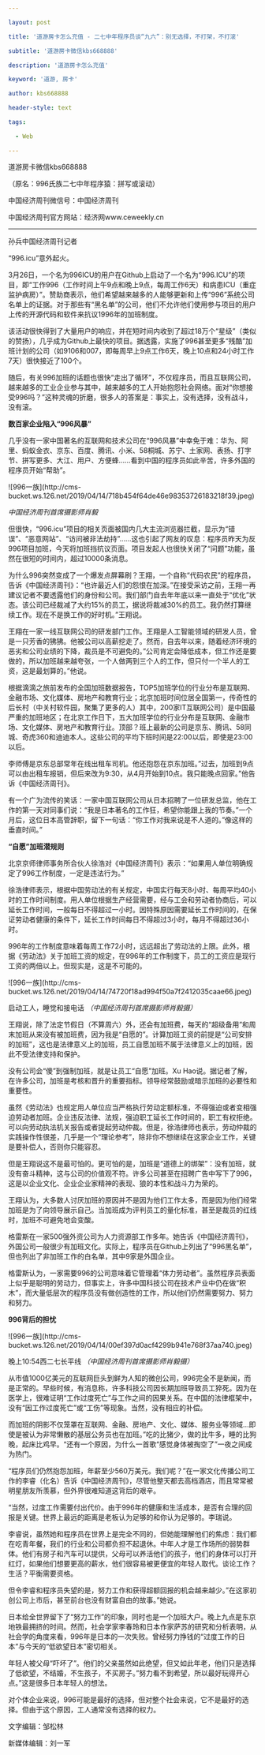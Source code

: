 ---
layout: post
title: '道游房卡怎么充值 - 二七中年程序员谈“九六”：别无选择，不打架，不打滚'
subtitle: '道游房卡微信kbs668888'
description: '道游房卡怎么充值'
keyword: '道游, 房卡'
author: kbs668888
header-style: text
tags:
  - Web
---
道游房卡微信kbs668888

（原名：996氏族二七中年程序猿：拼写或滚动）

中国经济周刊微信号：中国经济周刊

中国经济周刊官方网站：经济网www.ceweekly.cn

* * *

孙兵中国经济周刊记者

“996.icu”意外起火。

3月26日，一个名为996ICU的用户在Github上启动了一个名为“996.ICU”的项目，即“工作996（工作时间上午9点和晚上9点，每周工作6天）和病患ICU（重症监护病房）”。赞助商表示，他们希望越来越多的人能够更新和上传“996”系统公司名单上的证据。对于那些有“黑名单”的公司，他们不允许他们使用参与项目的用户上传的开源代码和软件来抗议1996年的加班制度。

该活动很快得到了大量用户的响应，并在短时间内收到了超过18万个“星级”（类似的赞扬），几乎成为Github上最快的项目。据透露，实施了996甚至更多“残酷”加班计划的公司（如9106和007，即每周早上9点工作6天，晚上10点和24小时工作7天）很快接近了100个。

随后，有关996加班的话题也很快“走出了循环”，不仅程序员，而且互联网公司，越来越多的工业企业参与其中，越来越多的工人开始抱怨社会网络。面对“你想接受996吗？”这种灵魂的折磨，很多人的答案是：事实上，没有选择，没有战斗，没有滚。

 **数百家企业陷入“996风暴”**

几乎没有一家中国著名的互联网和技术公司在“996风暴”中幸免于难：华为、阿里、蚂蚁金衣、京东、百度、腾讯、小米、58桐城、苏宁、土家网、表扬、打字节、拼写更多、大江、用户、方便蜂……看到中国的程序员如此辛苦，许多外国的程序员开始“帮助”。

![996一族](http://cms-
bucket.ws.126.net/2019/04/14/718b454f64de46e98353726183218f39.jpeg)  

 _中国经济周刊首席摄影师肖毅_

但很快，“996.icu”项目的相关页面被国内几大主流浏览器拦截，显示为“错误”、“恶意网站”、“访问被非法劫持”……这也引起了网友的叹息：程序员昨天为反996项目加班，今天将加班挡抗议页面。项目发起人也很快关闭了“问题”功能，虽然在很短的时间内，超过10000条消息。

为什么996突然变成了一个爆发点屏幕刷？王翔，一个自称“代码农民”的程序员，告诉《中国经济周刊》：“也许最近人们的怨恨在加深。”在接受采访之前，王翔一再建议记者不要透露他们的身份和公司。我们部门自去年年底以来一直处于“优化”状态。该公司已经裁减了大约15%的员工，据说将裁减30%的员工。我仍然打算继续工作。现在不是换工作的好时机。”王翔说。

王翔在一家一线互联网公司的研发部门工作。王翔是人工智能领域的研发人员，曾是一只芳香的狒狒。他被公司以高薪挖走了。然而，自去年以来，随着经济环境的恶劣和公司业绩的下降，裁员是不可避免的。”公司肯定会降低成本，但工作还是要做的，所以加班越来越夸张，一个人做两到三个人的工作，但只付一个半人的工资，这是最划算的。”他说。

根据滴滴之旅前发布的全国加班数据报告，TOP5加班学位的行业分布是互联网、金融市场、文化媒体、房地产和教育行业；北京加班时间位居全国第一，传奇性的后长村（中关村软件园，聚集了更多的人）其中，200家IT互联网公司）是中国最严重的加班地区；在北京工作日下，五大加班学位的行业分布是互联网、金融市场、文化媒体、房地产和教育行业。顶部？班上最新的公司是京东、腾讯、58同城、奇虎360和迪迪本人。这些公司的平均下班时间是22:00以后，即使是23:00以后。

李师傅是京东总部常年在线出租车司机。他还抱怨在京东加班。”过去，加班到9点可以由出租车报销，但后来改为9:30，从4月开始到10点。我只能晚点回家。”他告诉《中国经济周刊》。

有一个广为流传的笑话：一家中国互联网公司从日本招聘了一位研发总监，他在工作的第一天对同事们说：“我是日本著名的工作狂，希望你能跟上我的节奏。”一个月后，这位日本高管辞职，留下一句话：“你工作对我来说是不人道的。”像这样的垂直时间。”

 **“自愿”加班潜规则**

北京京师律师事务所合伙人徐浩对《中国经济周刊》表示：“如果用人单位明确规定了996工作制度，一定是违法行为。”

徐浩律师表示，根据中国劳动法的有关规定，中国实行每天8小时、每周平均40小时的工作时间制度。用人单位根据生产经营需要，经与工会和劳动者协商后，可以延长工作时间，一般每日不得超过一小时。因特殊原因需要延长工作时间的，在保证劳动者健康的条件下，延长工作时间每日不得超过3小时，每月不得超过36小时。

996年的工作制度意味着每周工作72小时，远远超出了劳动法的上限。此外，根据《劳动法》关于加班工资的规定，在996年的工作制度下，员工的工资应是现行工资的两倍以上。但现实是，这是不可能的。

![996一族](http://cms-
bucket.ws.126.net/2019/04/14/74720f18ad994f50a7f2412035caae66.jpeg)

启动工人，睡觉和接电话 _（中国经济周刊首席摄影师肖毅摄）_

王翔说，除了法定节假日（不算周六）外，还会有加班费，每天的“超级备用”和周末加班从来没有被加班费，因为我是“自愿的”。计算加班工资的前提是“公司安排的加班”，这也是法律意义上的加班，员工自愿加班不属于法律意义上的加班，因此不受法律支持和保护。

没有公司会“傻”到强制加班，就是让员工“自愿”加班。Xu
Hao说。据记者了解，在许多公司，加班是考核和晋升的重要指标。领导经常鼓励或暗示加班的必要性和重要性。

虽然《劳动法》也规定用人单位应当严格执行劳动定额标准，不得强迫或者变相强迫劳动者加班。企业违反法律、法规，强迫职工延长工作时间的，职工有权拒绝。可以向劳动执法机关报告或者提起劳动仲裁。但是，徐浩律师也表示，劳动仲裁的实践操作性很差，几乎是一个“理论参考”，除非你不想继续在这家企业工作，关键是要补偿人，否则你只能容忍。

但是王翔说这不是最可怕的。更可怕的是，加班是“道德上的绑架”：没有加班，就没有奋斗精神，这与公司的价值观不符。许多公司甚至在招聘广告中写下了996，这是以企业文化、企业企业家精神的表现、狼的本性和战斗力为荣的。

王翔认为，大多数人讨厌加班的原因并不是因为他们工作太多，而是因为他们经常加班是为了向领导展示自己。当加班成为评判员工的量化标准，甚至是裁员的红线时，加班不可避免地会变酸。

格雷斯在一家500强外资公司为人力资源部工作多年。她告诉《中国经济周刊》，外国公司一般很少有加班文化。实际上，程序员在Github上列出了“996黑名单”，但也列出了非加班工作的白名单，其中9家是外国企业。

格雷斯认为，一家需要996的公司意味着它管理着“体力劳动者”。虽然程序员表面上似乎是聪明的劳动力，但事实上，许多中国科技公司在技术产业中仍在做“积木”，而大量低层次的程序员没有做创造性的工作，所以他们仍然需要努力、努力和努力。

 **996背后的担忧**

![996一族](http://cms-
bucket.ws.126.net/2019/04/14/00ef397d0acf4299b941e768f37aa740.jpeg)

晚上10:54西二七长平线 _（中国经济周刊首席摄影师肖毅摄）_

从市值1000亿美元的互联网巨头到鲜为人知的微创公司，996完全不是新闻，而是正常的。早些时候，有消息称，许多科技公司因长期加班导致员工猝死。因为在医学上，很难证明“工作过度死亡”与工作之间的因果关系。在中国的法律框架中，没有“因工作过度死亡”或“工伤”等现象。当然，没有相应的补偿。

而加班的阴影不仅笼罩在互联网、金融、房地产、文化、媒体、服务业等领域…即使是被认为非常懒散的基层公务员也在加班。”吃的比猪少，做的比牛多，睡的比狗晚，起床比鸡早。“还有一个原因，为什么一首歌“感觉身体被掏空了”一夜之间成为热门。

“程序员们仍然抱怨加班，年薪至少560万美元。我们呢？”在一家文化传播公司工作的李睿（化名）告诉《中国经济周刊》，尽管他整天都去高档酒店，而且常常被明星朋友所羡慕，但外界很难知道这背后的艰辛。

“当然，过度工作需要付出代价。由于996年的健康和生活成本，是否有合理的回报是关键。世界上最远的距离是老板认为足够的和你认为足够的。李瑞说。

李睿说，虽然她和程序员在世界上是完全不同的，但她能理解他们的焦虑：我们都在吃青年餐，我们的行业和公司都负担不起退休。中年人才是工作场所的弱势群体。他们有房子和汽车可以提供，父母可以养活他们的孩子，他们的身体可以打开红灯，如果他们想要更高的薪水，他们很容易被更便宜的年轻人取代。谈论工作？生活？平衡需要资格。

但令李睿和程序员失望的是，努力工作和获得超额回报的机会越来越少。”在这家初创公司上市后，甚至前台也没有财富自由的故事。”她说。

日本给全世界留下了“努力工作”的印象，同时也是一个加班大户。晚上九点是东京地铁最拥挤的时间。然而，社会学家李春玲和日本作家萨苏的研究和分析表明，从社会学的角度来看，996年是日本的一次失败。曾经努力挣钱的“过度工作的日本”与今天的“低欲望日本”密切相关。

年轻人被父母“吓坏了”。他们的父亲虽然如此绝望，但又如此年老，他们只是选择了低欲望，不结婚，不生孩子，不买房子。”努力看不到希望，所以最好玩得开心点。”这是很多日本年轻人的想法。

对个体企业来说，996可能是最好的选择，但对整个社会来说，它不是最好的选择。但由于这个原因，工人通常没有选择的权力。

文字编辑：邹松林

新媒体编辑：刘一军

